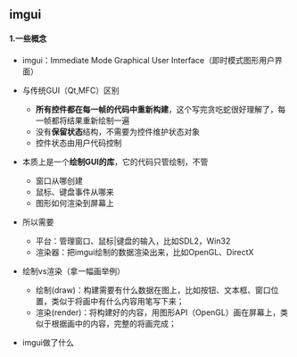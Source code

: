 ## imgui

#### 1.一些概念

- imgui：Immediate Mode Graphical User Interface（即时模式图形用户界面）

- 与传统GUI（Qt,MFC）区别

  - **所有控件都在每一帧的代码中重新构建**，这个写完贪吃蛇很好理解了，每一帧都将结果重新绘制一遍
  - 没有**保留状态**结构，不需要为控件维护状态对象
  - 控件状态由用户代码控制

- 本质上是一个**绘制GUI的库**，它的代码只管绘制，不管

  - 窗口从哪创建
  - 鼠标、键盘事件从哪来
  - 图形如何渲染到屏幕上

- 所以需要

  - 平台：管理窗口、鼠标|键盘的输入，比如SDL2，Win32
  - 渲染器：把imgui绘制的数据渲染出来，比如OpenGL、DirectX

- 绘制vs渲染（拿一幅画举例）

  - 绘制(draw)：构建需要有什么数据在图上，比如按钮、文本框、窗口位置，类似于将画中有什么内容用笔写下来；
  - 渲染(render)：将构建好的内容，用图形API（OpenGL）画在屏幕上，类似于根据画中的内容，完整的将画完成；

- imgui做了什么

  
